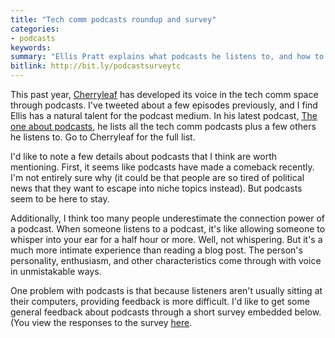 ```yaml
---
title: "Tech comm podcasts roundup and survey"
categories:
- podcasts
keywords:
summary: "Ellis Pratt explains what podcasts he listens to, and how to get started with your own podcast. I provide a short survey to gather some feedback about your podcast preferences and interests."
bitlink: http://bit.ly/podcastsurveytc
---
```


This past year, [Cherryleaf](https://cherryleaf.podbean.com) has developed its voice in the tech comm space through podcasts. I've tweeted about a few episodes previously, and I find Ellis has a natural talent for the podcast medium. In his latest podcast, [The one about podcasts](https://cherryleaf.podbean.com/e/43-the-one-about-podcasts/), he lists all the tech comm podcasts plus a few others he listens to. Go to Cherryleaf for the full list.

I'd like to note a few details about podcasts that I think are worth mentioning. First, it seems like podcasts have made a comeback recently. I'm not entirely sure why (it could be that people are so tired of political news that they want to escape into niche topics instead). But podcasts seem to be here to stay.

Additionally, I think too many people underestimate the connection power of a podcast. When someone listens to a podcast, it's like allowing someone to whisper into your ear for a half hour or more. Well, not whispering. But it's a much more intimate experience than reading a blog post. The person's personality, enthusiasm, and other characteristics come through with voice in unmistakable ways.

One problem with podcasts is that because listeners aren't usually sitting at their computers, providing feedback is more difficult. I'd like to get some general feedback about podcasts through a short survey embedded below. (You view the responses to the survey [here](https://www.questionpro.com/t/PEOsYZcwS7).

<script>
EMBED_PARAMS = {};
EMBED_PARAMS.surveyID =6304530;
EMBED_PARAMS.domain ="//www.questionpro.com";
EMBED_PARAMS.src ="//www.questionpro.com/a/TakeSurvey?tt=HKsYqt1xu6E%3D";
EMBED_PARAMS.width ="600px";
EMBED_PARAMS.height = "1000px";
EMBED_PARAMS.border = "visible";
</script>
<div id="div_6304530"></div>
<script src="//www.questionpro.com/javascript/embedsurvey.js?version=1"></script>
